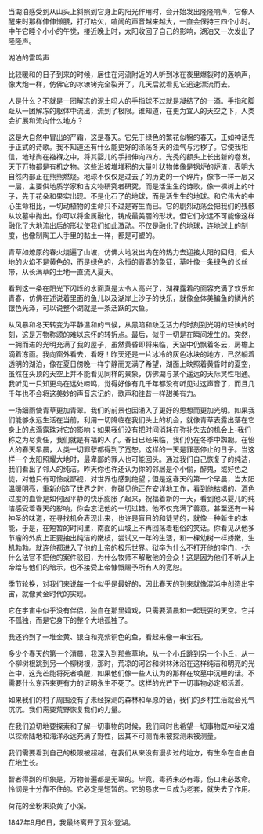 
当湖泊感受到从山头上斜照到它身上的阳光作用时，会开始发出隆隆响声，它像人醒来时那样伸伸懒腰，打打哈欠，喧闹的声音越来越大，一直会保持三四个小时。中午它睡个小小的午觉，接近晚上时，太阳收回了自己的影响，湖泊又一次发出了隆隆声。

湖泊的雷鸣声

比较暖和的日子到来的时候，居住在河流附近的人听到冰在夜里爆裂时的轰响声，像大炮一样，仿佛它的冰镣铐完全裂开了，几天后就看见它迅速漂流而去。

人是什么？不就是一团解冻的泥土吗人的手指球不过就是凝结了的一滴。手指和脚趾从一团解冻的躯体中流出，流到了极限。谁知道，在更为宜人的天空之下，人类会扩展和流向什么地方？

这是大自然中冒出的严霜，这是春天。它先于绿色的繁花似锦的春天，正如神话先于正式的诗歌。我不知道还有什么能更好的涤荡冬天的浊气与污秽了。它使我相信，地球尚在襁褓之中，将其婴儿的手指伸向四方。光秃的额头上长出新的卷发。天下万物都是有机之物。这些沿坡堆堆积的大量叶状物体像是锅炉的炉渣，表明大自然内部正在熊熊燃烧。地球不仅仅是过去了的历史的一个碎片，像书一样一层又一层，主要供地质学家和古文物研究者研究，而是活生生的诗歌，像一棵树上的叶子，先于花朵和果实出现。不是化石了的地球，而是活生生的地球。和它伟大的中心生命相比，一切动植物的生命只不过是寄生而已。它的剧烈动荡会把我们的残骸从坟墓中抛出。你可以将金属融化，铸成最美丽的形状。但它们永远不可能像这样融化了大地流出后的形状使我们如此激动。不仅是融化了的地球，连地球上的制度，也像制陶工人手里的黏土一样，都是可塑的。

青草如燎原的春火烧遍了山坡，仿佛大地发出内在的热力去迎接太阳的回归，但大地的火焰不是黄色的，而是绿色的，永恒的青春的象征，草叶像一条绿色的长丝带，从长满草的土地一直流入夏天。

看到这一条在阳光下闪烁的水面真是太令人高兴了，湖裸露着的面容充满了欢乐和青春，仿佛在述说着里面的鱼儿以及湖岸上沙子的快乐，就像金体美鳊鱼的鳞片的银色光泽，可以说整个湖就是一条活跃的大鱼。


从风暴和冬天转变为平静温和的气候，从黑暗和缺乏活力的时刻到光明的轻快的时刻，这是万物称颂的难以忘怀的转折点。最后，似乎一切是在瞬间发生的。突然，一拥而进的光明充满了我的屋子，虽然黄昏即将来临，天空中仍飘着冬云，房檐上滴着冻雨。我向窗外看去，看呀！昨天还是一片冰冷的灰色冰块的地方，已然躺着透明的湖泊，像在夏日傍晚一样宁静而充满了希望，湖面上映照着黄昏时的夏空，虽然在头顶的天空上并不能看见同样的景象，仿佛湖与某个遥远的天际灵性相通。我听见一只知更鸟在远处啼鸣，觉得好像有几千年都没有听见过这声音了，而且几千年也不会将这美妙的声音忘记的，歌声和往昔一样甜美有力。

一场细雨使青草更加青翠。我们的前景也因涌入了更好的思想而更加光明。如果我们能够永远生活在当前，利用一切降临在我们头上的机会，就像青草表露出落在它身上的点滴露珠对它的影响；如果我们没有把时间消耗在弥补失去的机会上-我们称之为尽责任，我们就是有福的人了。春日已经来临，我们仍在冬季中踟蹰。在怡人的春天早晨，人类一切罪孽都得到了宽恕。这样的一天是罪恶停止的日子。当这样一个太阳照耀大地时，最卑鄙的罪人也可能回头。通过我们自己恢复了的纯洁，我们看出了邻人的纯洁。昨天你也许还认为你的邻居是个小偷，醉鬼，或好色之徒，对他只有可怜或鄙视，对世界也感到绝望；但是这春天的第一个早晨，当太阳温暖明亮，重新创造了世界之时，你碰见他正在安详地工作，看到他枯竭的、酒色过度的血管是如何因平静的快乐膨胀了起来，祝福着新的一天，看到他以婴儿的纯洁感受着春天的影响，你会忘记他的一切过错。他不仅充满了善意，甚至还有一种神圣的味道，在寻找机会表现出来，也许是盲目的和徒劳的，就像一种新生的本能，于是，在短暂的时间里，南面的山坡上不再回荡着粗俗的笑话。你看见从他多节瘤的外皮上正要抽出纯洁的嫩枝，尝试又一年的生活，和一棵幼树一样娇嫩，生机勃勃。就连他都进入了他的上帝的极乐世界。狱卒为什么不打开他的牢门，-为什么法官不把他的案件驳回，为什么牧师不解散他的会众！这是因为他们不听从上帝给与他们的暗示，也不接受上帝慷慨赐予所有人的宽恕。

季节轮换，对我们来说每一个似乎是最好的，因此春天的到来就像混沌中创造出宇宙，就像黄金时代的实现。


它在宇宙中似乎没有伴侣，独自在那里嬉戏，只需要清晨和一起玩耍的天空。它并不孤独，而是它身下的整个大地孤独了。

我还钓到了一堆金黄、银白和亮紫铜色的鱼，看起来像一串宝石。

多少个春天的第一个清晨，我深入到那些草地，从一个小丘跳到另一个小丘，从一个柳树根跳到另一个柳树根，那时，荒凉的河谷和树林沐浴在这样纯洁和明亮的光芒中，这光芒能将死者唤醒，如果他们像一些人认为的那样在坟墓中沉睡的话。不需要什么东西来更有力的证明永生不死了。这样的光芒下一切事物必定都活着。


如果我们的村子周围没有了未经探测的森林和草原的话，我们的乡村生活就会死气沉沉。我们需要荒野恢复我们的力量。

在我们迫切地要探索和了解一切事物的时候，我们同时也希望一切事物既神秘又难以探索陆地和海洋永远充满了野性，因其不可测而未被探测未被测量。

我们需要看到自己的极限被超越，在我们从来没有漫步过的地方，有生命在自由自在地生长。

智者得到的印象是，万物普遍都是无辜的。毕竟，毒药未必有毒，伤口未必致命。怜悯是十分靠不住的。它必定是短暂的。它的恳求一旦成为老套，就失去了作用。

荷花的金粉末染黄了小溪。

1847年9月6日，我最终离开了瓦尔登湖。